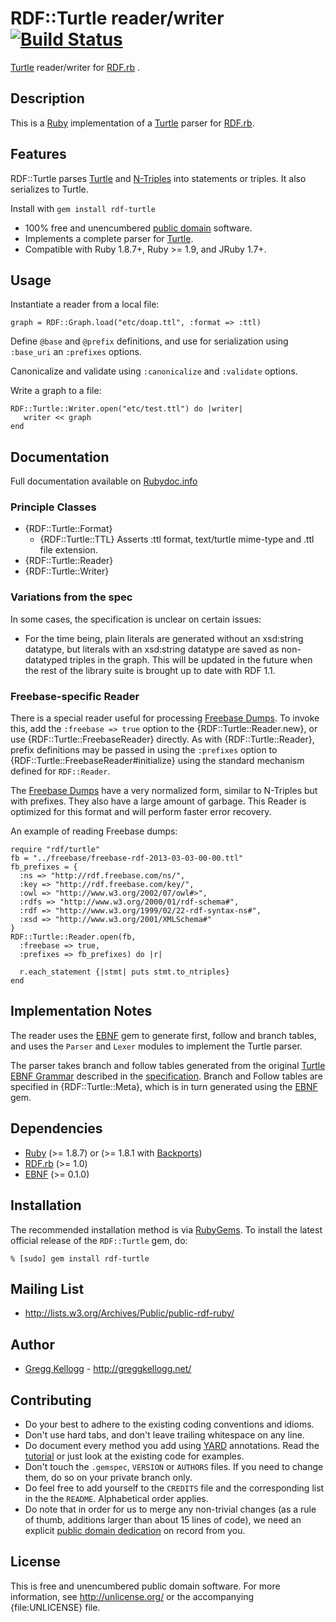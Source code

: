 # RDF::Turtle reader/writer [![Build Status](https://secure.travis-ci.org/ruby-rdf/rdf-turtle.png?branch=master)](http://travis-ci.org/ruby-rdf/rdf-turtle)
[Turtle][] reader/writer for [RDF.rb][RDF.rb] .

## Description
This is a [Ruby][] implementation of a [Turtle][] parser for [RDF.rb][].

## Features
RDF::Turtle parses [Turtle][Turtle] and [N-Triples][N-Triples] into statements or triples. It also serializes to Turtle.

Install with `gem install rdf-turtle`

* 100% free and unencumbered [public domain](http://unlicense.org/) software.
* Implements a complete parser for [Turtle][].
* Compatible with Ruby 1.8.7+, Ruby >= 1.9, and JRuby 1.7+.

## Usage
Instantiate a reader from a local file:

    graph = RDF::Graph.load("etc/doap.ttl", :format => :ttl)

Define `@base` and `@prefix` definitions, and use for serialization using `:base_uri` an `:prefixes` options.

Canonicalize and validate using `:canonicalize` and `:validate` options.

Write a graph to a file:

    RDF::Turtle::Writer.open("etc/test.ttl") do |writer|
       writer << graph
    end

## Documentation
Full documentation available on [Rubydoc.info][Turtle doc]

### Principle Classes
* {RDF::Turtle::Format}
  * {RDF::Turtle::TTL}
    Asserts :ttl format, text/turtle mime-type and .ttl file extension.
* {RDF::Turtle::Reader}
* {RDF::Turtle::Writer}

### Variations from the spec
In some cases, the specification is unclear on certain issues:

* For the time being, plain literals are generated without an xsd:string datatype, but literals with an xsd:string
  datatype are saved as non-datatyped triples in the graph. This will be updated in the future when the rest of the
  library suite is brought up to date with RDF 1.1.

### Freebase-specific Reader
There is a special reader useful for processing [Freebase Dumps][]. To invoke
this, add the `:freebase => true` option to the {RDF::Turtle::Reader.new}, or
use {RDF::Turtle::FreebaseReader} directly. As with {RDF::Turtle::Reader},
prefix definitions may be passed in using the `:prefixes` option to
{RDF::Turtle::FreebaseReader#initialize} using the standard mechanism defined
for `RDF::Reader`.

The [Freebase Dumps][] have a very normalized form, similar to N-Triples but
with prefixes. They also have a large amount of garbage. This Reader is
optimized for this format and will perform faster error recovery.

An example of reading Freebase dumps:

    require "rdf/turtle"
    fb = "../freebase/freebase-rdf-2013-03-03-00-00.ttl"
    fb_prefixes = {
      :ns => "http://rdf.freebase.com/ns/",
      :key => "http://rdf.freebase.com/key/",
      :owl => "http://www.w3.org/2002/07/owl#>",
      :rdfs => "http://www.w3.org/2000/01/rdf-schema#",
      :rdf => "http://www.w3.org/1999/02/22-rdf-syntax-ns#",
      :xsd => "http://www.w3.org/2001/XMLSchema#"
    }
    RDF::Turtle::Reader.open(fb,
      :freebase => true,
      :prefixes => fb_prefixes) do |r|

      r.each_statement {|stmt| puts stmt.to_ntriples}
    end
## Implementation Notes
The reader uses the [EBNF][] gem to generate first, follow and branch tables, and uses
the `Parser` and `Lexer` modules to implement the Turtle parser.

The parser takes branch and follow tables generated from the original [Turtle
EBNF Grammar][Turtle EBNF] described in the [specification][Turtle]. Branch and
Follow tables are specified in {RDF::Turtle::Meta}, which is in turn generated
using the [EBNF][] gem.

## Dependencies

* [Ruby](http://ruby-lang.org/) (>= 1.8.7) or (>= 1.8.1 with [Backports][])
* [RDF.rb](http://rubygems.org/gems/rdf) (>= 1.0)
* [EBNF][] (>= 0.1.0)

## Installation

The recommended installation method is via [RubyGems](http://rubygems.org/).
To install the latest official release of the `RDF::Turtle` gem, do:

    % [sudo] gem install rdf-turtle

## Mailing List
* <http://lists.w3.org/Archives/Public/public-rdf-ruby/>

## Author
* [Gregg Kellogg](http://github.com/gkellogg) - <http://greggkellogg.net/>

## Contributing
* Do your best to adhere to the existing coding conventions and idioms.
* Don't use hard tabs, and don't leave trailing whitespace on any line.
* Do document every method you add using [YARD][] annotations. Read the
  [tutorial][YARD-GS] or just look at the existing code for examples.
* Don't touch the `.gemspec`, `VERSION` or `AUTHORS` files. If you need to
  change them, do so on your private branch only.
* Do feel free to add yourself to the `CREDITS` file and the corresponding
  list in the the `README`. Alphabetical order applies.
* Do note that in order for us to merge any non-trivial changes (as a rule
  of thumb, additions larger than about 15 lines of code), we need an
  explicit [public domain dedication][PDD] on record from you.

## License
This is free and unencumbered public domain software. For more information,
see <http://unlicense.org/> or the accompanying {file:UNLICENSE} file.

[Ruby]:         http://ruby-lang.org/
[RDF]:          http://www.w3.org/RDF/
[YARD]:         http://yardoc.org/
[YARD-GS]:      http://rubydoc.info/docs/yard/file/docs/GettingStarted.md
[PDD]:          http://lists.w3.org/Archives/Public/public-rdf-ruby/2010May/0013.html
[RDF.rb]:       http://rubydoc.info/github/ruby-rdf/rdf/master/frames
[EBNF]:         http://rubygems.org/gems/ebnf
[Backports]:    http://rubygems.org/gems/backports
[N-Triples]:    http://www.w3.org/TR/rdf-testcases/#ntriples
[Turtle]:       http://www.w3.org/TR/2012/WD-turtle-20120710/
[Turtle doc]:   http://rubydoc.info/github/ruby-rdf/rdf-turtle/master/file/README.md
[Turtle EBNF]:  http://dvcs.w3.org/hg/rdf/file/default/rdf-turtle/turtle.bnf
[Freebase Dumps]: https://developers.google.com/freebase/data